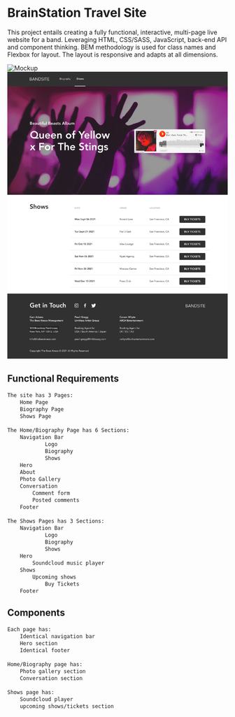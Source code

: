 
# BrainStation Travel Site

This project entails creating a fully functional, interactive, multi-page live website for a band. Leveraging HTML, CSS/SASS, JavaScript, back-end API and component thinking.
BEM methodology is used for class names and Flexbox for layout. The layout is responsive and adapts at all dimensions. 


![Mockup](https://raw.githubusercontent.com/afaisalsahar/BrainStation-band-site/main/mockups/image/shows-mockup.jpg)
![Mockup](https://raw.githubusercontent.com/afaisalsahar/BrainStation-band-site/main/mockups/image/biography-mockup.jpg)


## Functional Requirements

    The site has 3 Pages:
        Home Page
        Biography Page
        Shows Page

    The Home/Biography Page has 6 Sections:
        Navigation Bar
                Logo
                Biography
                Shows
        Hero
        About
        Photo Gallery
        Conversation
            Comment form
            Posted comments
        Footer

    The Shows Pages has 3 Sections:
        Navigation Bar
                Logo
                Biography
                Shows
        Hero
            Soundcloud music player
        Shows
            Upcoming shows
                Buy Tickets
        Footer

## Components
    Each page has:
        Identical navigation bar
        Hero section
        Identical footer
    
    Home/Biography page has:
        Photo gallery section
        Conversation section
   
    Shows page has:
        Soundcloud player
        upcoming shows/tickets section